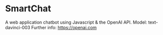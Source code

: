 # SmartChat

A web application chatbot using Javascript & the OpenAI API.
Model: text-davinci-003
Further info: https://openai.com


